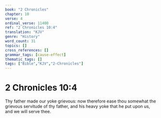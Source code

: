```yaml
---
book: "2 Chronicles"
chapter: 10
verse: 4
ordinal_verse: 11400
ref: "2 Chronicles 10:4"
translation: "KJV"
genre: "History"
word_count: 31
topics: []
cross_references: []
grammar_tags: [cause-effect]
thematic_tags: []
tags: ["Bible","KJV","2-Chronicles"]
---
```


# 2 Chronicles 10:4

Thy father made our yoke grievous: now therefore ease thou somewhat the grievous servitude of thy father, and his heavy yoke that he put upon us, and we will serve thee.
